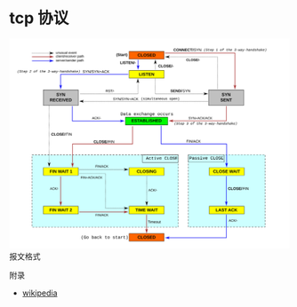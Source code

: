 # tcp 协议

![tcp 客户端 服务器端状态转换流程图](./tcp_flow_state.svg)
报文格式

附录

- [wikipedia](https://en.wikipedia.org/wiki/Transmission_Control_Protocol)
